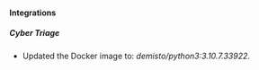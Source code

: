 
#### Integrations
##### Cyber Triage
- Updated the Docker image to: *demisto/python3:3.10.7.33922*.
